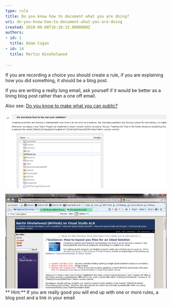```yaml
---
type: rule
title: Do you know how to document what you are doing?
uri: do-you-know-how-to-document-what-you-are-doing
created: 2010-09-08T16:16:33.0000000Z
authors:
- id: 1
  title: Adam Cogan
- id: 14
  title: Martin Hinshelwood

---
```


If you are recording a choice you should create a rule, if you are explaining how you did something, it should be a blog post.

If you are writing a really long email, ask yourself if it would be better as a lining blog post rather than a one off email.

Also see: [Do you know to make what you can public?](/_layouts/15/FIXUPREDIRECT.ASPX?WebId=3dfc0e07-e23a-4cbb-aac2-e778b71166a2&TermSetId=07da3ddf-0924-4cd2-a6d4-a4809ae20160&TermId=257bcb90-884d-49bd-8e15-e639c70f7de1)
  
![This rule describes the choice that was made](RulesBloggingDocumentGood2.jpg)
 
![This blog post documents the task or thought process](RulesBloggingDocumentGood.jpg)
** Hint:** If you are really good you will end up with one or more rules, a blog post and a link in your email
